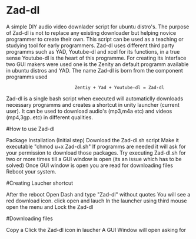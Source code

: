 # Zad-dl
A simple DIY audio video downlader script for ubuntu distro's. The purpose of Zad-dl is not to replace any existing downloader but helping novice programmer to create their own. This script can be used as a teaching or studying tool for early programmers. Zad-dl uses different third party programms such as YAD, Youtube-dl and xcel for its functions, in a true sense Youtube-dl is the heart of this programme. For creating its Interface two GUI makers were used one is the Zenity an default programm available in ubuntu distros and YAD. The name Zad-dl is born from the component programms used

                              Zentiy + Yad + Youtube-dl = Zad-dl
                        
Zad-dl is a single bash script when executed will automaticlly downloads necessary programms and creates a shortcut in unity launcher (current user). It can be used to download audio's (mp3,m4a etc) and videos (mp4,3gp..etc) in different qualities.

#How to use Zad-dl

Package Installation  (Initial step)
Download the Zad-dl.sh script
Make it executable "chmod u+x Zad-dl.sh"
If programms are needed it will ask for your permission to download those packages.
Try executing Zad-dl.sh for two or more times till a GUI window is open (its an issue which has to be solved)
Once GUI window is open you are read for downloading files
Reboot your system.

#Creating Laucher shortcut

After the reboot
Open Dash and type "Zad-dl" without quotes
You will see a red download icon.
click open and lauch
In the launcher using third mouse open the menu and Lock the Zad-dl

#Downloading files

Copy a 
Click the Zad-dl icon in laucher
A GUI Window will open asking for
